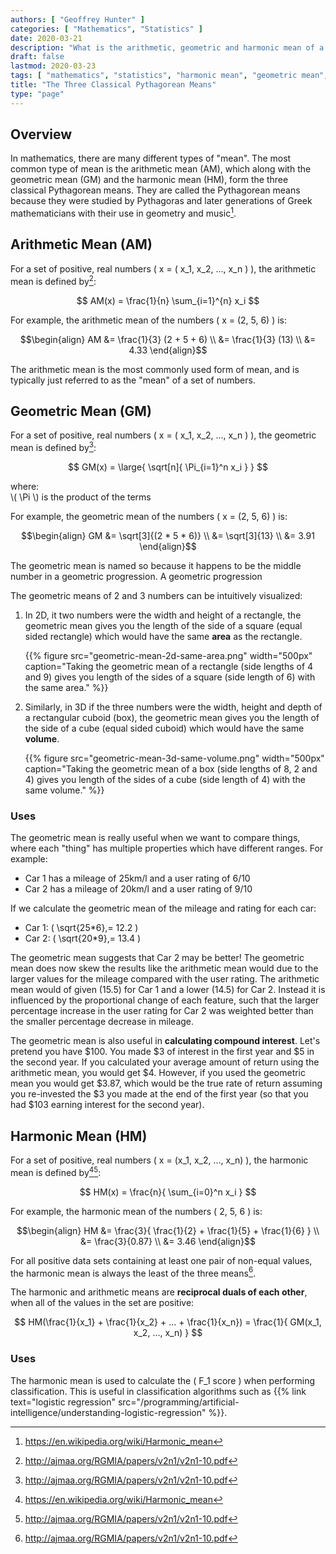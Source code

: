 ```yaml
---
authors: [ "Geoffrey Hunter" ]
categories: [ "Mathematics", "Statistics" ]
date: 2020-03-21
description: "What is the arithmetic, geometric and harmonic mean of a set of numbers, and why are they important?"
draft: false
lastmod: 2020-03-23
tags: [ "mathematics", "statistics", "harmonic mean", "geometric mean", "arithmetic mean", "classification", "f1 score", "pythagorean", "means" ]
title: "The Three Classical Pythagorean Means"
type: "page"
---
```


## Overview

In mathematics, there are many different types of "mean". The most common type of mean is the arithmetic mean (AM), which along with the geometric mean (GM) and the harmonic mean (HM), form the three classical Pythagorean means. They are called the Pythagorean means because they were studied by Pythagoras and later generations of Greek mathematicians with their use in geometry and music[^wikipedia-harmonic-mean].

## Arithmetic Mean (AM)

For a set of positive, real numbers \( x = ( x_1, x_2, ..., x_n ) \), the arithmetic mean is defined by[^a-proof-mean-inequalities]:

$$ AM(x) = \frac{1}{n} \sum_{i=1}^{n} x_i $$

For example, the arithmetic mean of the numbers \( x = (2, 5, 6) \) is:

$$\begin{align}
AM &= \frac{1}{3} (2 + 5 + 6) \\
   &= \frac{1}{3} (13) \\
   &= 4.33
\end{align}$$

The arithmetic mean is the most commonly used form of mean, and is typically just referred to as the "mean" of a set of numbers.

## Geometric Mean (GM)

For a set of positive, real numbers \( x = ( x_1, x_2, ..., x_n ) \), the geometric mean is defined by[^a-proof-mean-inequalities]:

$$ GM(x) = \large{ \sqrt[n]{ \Pi_{i=1}^n x_i } } $$

<p class="centered">
  where:<br>
  \( \Pi \) is the product of the terms
</p>

For example, the geometric mean of the numbers \( x = (2, 5, 6) \) is:

$$\begin{align}
GM &= \sqrt[3]{(2 * 5 * 6)} \\
   &= \sqrt[3]{13} \\
   &= 3.91
\end{align}$$

The geometric mean is named so because it happens to be the middle number in a geometric progression. A geometric progression

The geometric means of 2 and 3 numbers can be intuitively visualized:

1) In 2D, it two numbers were the width and height of a rectangle, the geometric mean gives you the length of the side of a square (equal sided rectangle) which would have the same **area** as the rectangle.

    {{% figure src="geometric-mean-2d-same-area.png" width="500px" caption="Taking the geometric mean of a rectangle (side lengths of 4 and 9) gives you length of the sides of a square (side length of 6) with the same area." %}}

2) Similarly, in 3D if the three numbers were the width, height and depth of a rectangular cuboid (box), the geometric mean gives you the length of the side of a cube (equal sided cuboid) which would have the same **volume**.

    {{% figure src="geometric-mean-3d-same-volume.png" width="500px" caption="Taking the geometric mean of a box (side lengths of 8, 2 and 4) gives you length of the sides of a cube (side length of 4) with the same volume." %}}

### Uses

The geometric mean is really useful when we want to compare things, where each "thing" has multiple properties which have different ranges. For example:

* Car 1 has a mileage of 25km/l and a user rating of 6/10
* Car 2 has a mileage of 20km/l and a user rating of 9/10

If we calculate the geometric mean of the mileage and rating for each car:

* Car 1: \( \sqrt{25*6}\,= 12.2 \)
* Car 2: \( \sqrt{20*9}\,= 13.4 \)

The geometric mean suggests that Car 2 may be better! The geometric mean does now skew the results like the arithmetic mean would due to the larger values for the mileage compared with the user rating. The arithmetic mean would of given \(15.5\) for Car 1 and a lower \(14.5\) for Car 2. Instead it is influenced by the proportional change of each feature, such that the larger percentage increase in the user rating for Car 2 was weighted better than the smaller percentage decrease in mileage.

The geometric mean is also useful in **calculating compound interest**. Let's pretend you have $100. You made $3 of interest in the first year and $5 in the second year. If you calculated your average amount of return using the arithmetic mean, you would get $4. However, if you used the geometric mean you would get $3.87, which would be the true rate of return assuming you re-invested the $3 you made at the end of the first year (so that you had $103 earning interest for the second year).

## Harmonic Mean (HM)

For a set of positive, real numbers \( x = (x_1, x_2, ..., x_n) \), the harmonic mean is defined by[^wikipedia-harmonic-mean][^a-proof-mean-inequalities]:

$$ HM(x) = \frac{n}{ \sum_{i=0}^n x_i } $$

For example, the harmonic mean of the numbers \( 2, 5, 6 \) is:

$$\begin{align}
HM &= \frac{3}{ \frac{1}{2} + \frac{1}{5} + \frac{1}{6} } \\
  &= \frac{3}{0.87} \\
  &= 3.46 
\end{align}$$

For all positive data sets containing at least one pair of non-equal values, the harmonic mean is always the least of the three means[^a-proof-mean-inequalities].

The harmonic and arithmetic means are **reciprocal duals of each other**, when all of the values in the set are positive:

$$ HM(\frac{1}{x_1} + \frac{1}{x_2} + ... + \frac{1}{x_n}) = \frac{1}{ GM(x_1, x_2, ..., x_n) } $$

### Uses

The harmonic mean is used to calculate the \( F_1 score \) when performing classification. This is useful in classification algorithms such as {{% link text="logistic regression" src="/programming/artificial-intelligence/understanding-logistic-regression" %}}.

[^wikipedia-harmonic-mean]: https://en.wikipedia.org/wiki/Harmonic_mean
[^a-proof-mean-inequalities]: http://ajmaa.org/RGMIA/papers/v2n1/v2n1-10.pdf